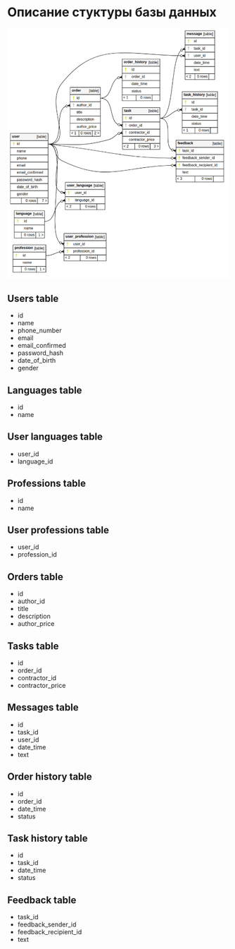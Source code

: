 # Описание стуктуры базы данных


![alt text](img/db-relationships.png?raw=true)


## Users table
* id
* name
* phone_number
* email
* email_confirmed
* password_hash
* date_of_birth
* gender

## Languages table
* id
* name

## User languages table
* user_id
* language_id

## Professions table
* id
* name

## User professions table
* user_id
* profession_id

## Orders table
* id
* author_id
* title
* description
* author_price

## Tasks table
* id
* order_id
* contractor_id
* contractor_price

## Messages table
* id
* task_id
* user_id
* date_time
* text

## Order history table
* id
* order_id
* date_time
* status

## Task history table
* id
* task_id
* date_time
* status

## Feedback table
* task_id
* feedback_sender_id
* feedback_recipient_id
* text
